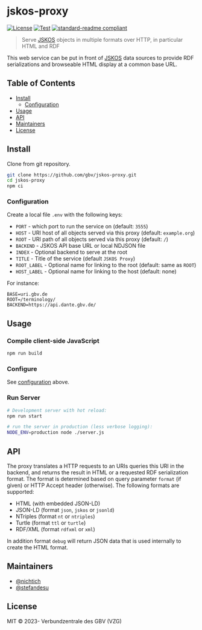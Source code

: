 # jskos-proxy

[![License](https://img.shields.io/github/license/gbv/jskos-proxy.svg)](https://github.com/gbv/jskos-proxy/blob/master/LICENSE)
[![Test](https://github.com/gbv/jskos-proxy/actions/workflows/test.yml/badge.svg)](https://github.com/gbv/jskos-proxy/actions/workflows/test.yml)
[![standard-readme compliant](https://img.shields.io/badge/readme%20style-standard-brightgreen.svg)](https://github.com/RichardLitt/standard-readme)

> Serve [JSKOS] objects in multiple formats over HTTP, in particular HTML and RDF

This web service can be put in front of [JSKOS] data sources to provide RDF serializations and browseable HTML display at a common base URL.

[JSKOS]: https://gbv.github.io/jskos/jskos.html

## Table of Contents

- [Install](#install)
  - [Configuration](#configuration)
- [Usage](#usage)
- [API](#api)
- [Maintainers](#maintainers)
- [License](#license)

## Install

Clone from git repository.

```bash
git clone https://github.com/gbv/jskos-proxy.git
cd jskos-proxy
npm ci
```

### Configuration

Create a local file `.env` with the following keys:

- `PORT` - which port to run the service on (default: `3555`)
- `HOST` - URI host of all objects served via this proxy (default: `example.org`)
- `ROOT` - URI path of all objects served via this proxy (default: `/`)
- `BACKEND` - JSKOS API base URL or local NDJSON file
- `INDEX` - Optional backend to serve at the root
- `TITLE` - Title of the service (default `JSKOS Proxy`)
- `ROOT_LABEL` - Optional name for linking to the root (default: same as `ROOT`)
- `HOST_LABEL` - Optional name for linking to the host (default: none)

For instance:

    BASE=uri.gbv.de
    ROOT=/terminology/
    BACKEND=https://api.dante.gbv.de/

## Usage

### Compile client-side JavaScript

```bash
npm run build
```

### Configure

See [configuration](#configuration) above.

### Run Server

```bash
# Development server with hot reload:
npm run start

# run the server in production (less verbose logging):
NODE_ENV=production node ./server.js
```

## API

The proxy translates a HTTP requests to an URIs queries this URI in the backend, and returns the result in HTML or a requested RDF serialization format. The format is determined based on query parameter `format` (if given) or HTTP Accept header (otherwise). The following formats are supported:

- HTML (with embedded JSON-LD)
- JSON-LD (format `json`, `jskos` or `jsonld`)
- NTriples (format `nt` or `ntriples`)
- Turtle (format `ttl` or `turtle`)
- RDF/XML (format `rdfxml` or `xml`)

In addition format `debug` will return JSON data that is used internally to create the HTML format.

## Maintainers

- [@nichtich](https://github.com/nichtich)
- [@stefandesu](https://github.com/stefandesu)

## License

MIT © 2023- Verbundzentrale des GBV (VZG)

